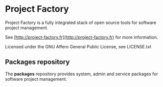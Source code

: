 Project Factory
===============

Project Factory is a fully integrated stack of open source tools for software project management.

See [http://project-factory.fr](http://project-factory.fr) for more information.

Licensed under the GNU Affero General Public License, see LICENSE.txt

Packages repository
-------------------

The **packages** repository provides system, admin and service packages for software project management.
